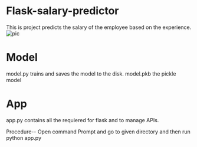 # Flask-salary-predictor
This is project predicts the salary of the employee based on the experience.
![pic](https://github.com/YisongZou/IDS721-Final-Project/blob/main/Screen%20Shot%202021-04-22%20at%201.30.27%20AM.png)
# Model
model.py trains and saves the model to the disk.
model.pkb the pickle model 

# App
app.py contains all the requiered for flask and to manage APIs.



Procedure--
Open command Prompt and go to given directory and then run python app.py
